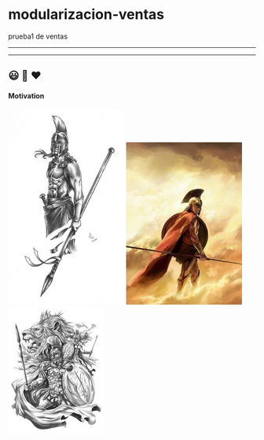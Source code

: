 # modularizacion-ventas
prueba1 de ventas

---
---
## :smiley: :racehorse: :hearts:

#### Motivation

![Spartan](./img/spartan-flecha.jpg 'Vencer')
![Spartan Cloud](./img/4.jpg 'Persistence')
![Lion unstoppable](./img/spartan-lion.jpg 'Unstoppable')
